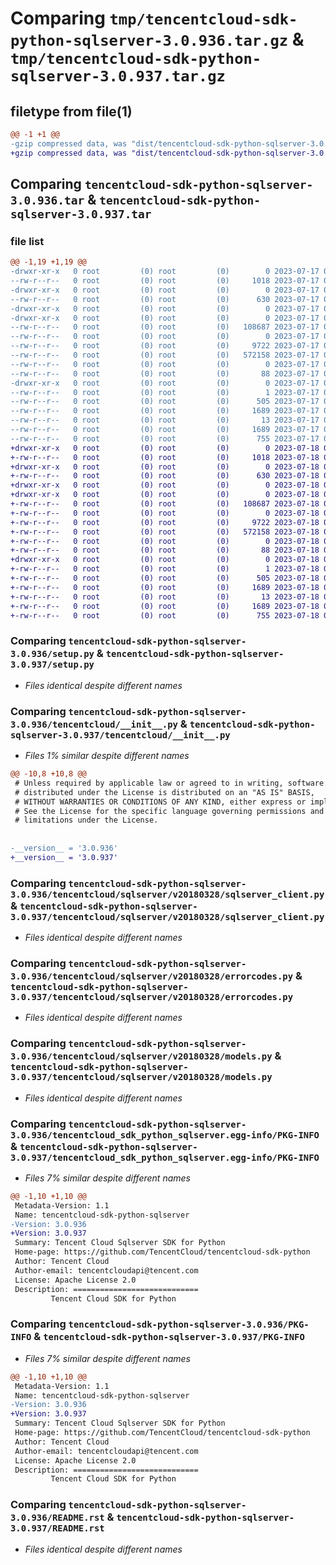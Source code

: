 # Comparing `tmp/tencentcloud-sdk-python-sqlserver-3.0.936.tar.gz` & `tmp/tencentcloud-sdk-python-sqlserver-3.0.937.tar.gz`

## filetype from file(1)

```diff
@@ -1 +1 @@
-gzip compressed data, was "dist/tencentcloud-sdk-python-sqlserver-3.0.936.tar", last modified: Mon Jul 17 00:34:17 2023, max compression
+gzip compressed data, was "dist/tencentcloud-sdk-python-sqlserver-3.0.937.tar", last modified: Tue Jul 18 00:30:10 2023, max compression
```

## Comparing `tencentcloud-sdk-python-sqlserver-3.0.936.tar` & `tencentcloud-sdk-python-sqlserver-3.0.937.tar`

### file list

```diff
@@ -1,19 +1,19 @@
-drwxr-xr-x   0 root         (0) root         (0)        0 2023-07-17 00:34:17.000000 tencentcloud-sdk-python-sqlserver-3.0.936/
--rw-r--r--   0 root         (0) root         (0)     1018 2023-07-17 00:34:17.000000 tencentcloud-sdk-python-sqlserver-3.0.936/setup.py
-drwxr-xr-x   0 root         (0) root         (0)        0 2023-07-17 00:34:17.000000 tencentcloud-sdk-python-sqlserver-3.0.936/tencentcloud/
--rw-r--r--   0 root         (0) root         (0)      630 2023-07-17 00:34:17.000000 tencentcloud-sdk-python-sqlserver-3.0.936/tencentcloud/__init__.py
-drwxr-xr-x   0 root         (0) root         (0)        0 2023-07-17 00:34:17.000000 tencentcloud-sdk-python-sqlserver-3.0.936/tencentcloud/sqlserver/
-drwxr-xr-x   0 root         (0) root         (0)        0 2023-07-17 00:34:17.000000 tencentcloud-sdk-python-sqlserver-3.0.936/tencentcloud/sqlserver/v20180328/
--rw-r--r--   0 root         (0) root         (0)   108687 2023-07-17 00:34:17.000000 tencentcloud-sdk-python-sqlserver-3.0.936/tencentcloud/sqlserver/v20180328/sqlserver_client.py
--rw-r--r--   0 root         (0) root         (0)        0 2023-07-17 00:34:17.000000 tencentcloud-sdk-python-sqlserver-3.0.936/tencentcloud/sqlserver/v20180328/__init__.py
--rw-r--r--   0 root         (0) root         (0)     9722 2023-07-17 00:34:17.000000 tencentcloud-sdk-python-sqlserver-3.0.936/tencentcloud/sqlserver/v20180328/errorcodes.py
--rw-r--r--   0 root         (0) root         (0)   572158 2023-07-17 00:34:17.000000 tencentcloud-sdk-python-sqlserver-3.0.936/tencentcloud/sqlserver/v20180328/models.py
--rw-r--r--   0 root         (0) root         (0)        0 2023-07-17 00:34:17.000000 tencentcloud-sdk-python-sqlserver-3.0.936/tencentcloud/sqlserver/__init__.py
--rw-r--r--   0 root         (0) root         (0)       88 2023-07-17 00:34:17.000000 tencentcloud-sdk-python-sqlserver-3.0.936/setup.cfg
-drwxr-xr-x   0 root         (0) root         (0)        0 2023-07-17 00:34:17.000000 tencentcloud-sdk-python-sqlserver-3.0.936/tencentcloud_sdk_python_sqlserver.egg-info/
--rw-r--r--   0 root         (0) root         (0)        1 2023-07-17 00:34:17.000000 tencentcloud-sdk-python-sqlserver-3.0.936/tencentcloud_sdk_python_sqlserver.egg-info/dependency_links.txt
--rw-r--r--   0 root         (0) root         (0)      505 2023-07-17 00:34:17.000000 tencentcloud-sdk-python-sqlserver-3.0.936/tencentcloud_sdk_python_sqlserver.egg-info/SOURCES.txt
--rw-r--r--   0 root         (0) root         (0)     1689 2023-07-17 00:34:17.000000 tencentcloud-sdk-python-sqlserver-3.0.936/tencentcloud_sdk_python_sqlserver.egg-info/PKG-INFO
--rw-r--r--   0 root         (0) root         (0)       13 2023-07-17 00:34:17.000000 tencentcloud-sdk-python-sqlserver-3.0.936/tencentcloud_sdk_python_sqlserver.egg-info/top_level.txt
--rw-r--r--   0 root         (0) root         (0)     1689 2023-07-17 00:34:17.000000 tencentcloud-sdk-python-sqlserver-3.0.936/PKG-INFO
--rw-r--r--   0 root         (0) root         (0)      755 2023-07-17 00:34:17.000000 tencentcloud-sdk-python-sqlserver-3.0.936/README.rst
+drwxr-xr-x   0 root         (0) root         (0)        0 2023-07-18 00:30:10.000000 tencentcloud-sdk-python-sqlserver-3.0.937/
+-rw-r--r--   0 root         (0) root         (0)     1018 2023-07-18 00:30:10.000000 tencentcloud-sdk-python-sqlserver-3.0.937/setup.py
+drwxr-xr-x   0 root         (0) root         (0)        0 2023-07-18 00:30:10.000000 tencentcloud-sdk-python-sqlserver-3.0.937/tencentcloud/
+-rw-r--r--   0 root         (0) root         (0)      630 2023-07-18 00:30:10.000000 tencentcloud-sdk-python-sqlserver-3.0.937/tencentcloud/__init__.py
+drwxr-xr-x   0 root         (0) root         (0)        0 2023-07-18 00:30:10.000000 tencentcloud-sdk-python-sqlserver-3.0.937/tencentcloud/sqlserver/
+drwxr-xr-x   0 root         (0) root         (0)        0 2023-07-18 00:30:10.000000 tencentcloud-sdk-python-sqlserver-3.0.937/tencentcloud/sqlserver/v20180328/
+-rw-r--r--   0 root         (0) root         (0)   108687 2023-07-18 00:30:10.000000 tencentcloud-sdk-python-sqlserver-3.0.937/tencentcloud/sqlserver/v20180328/sqlserver_client.py
+-rw-r--r--   0 root         (0) root         (0)        0 2023-07-18 00:30:10.000000 tencentcloud-sdk-python-sqlserver-3.0.937/tencentcloud/sqlserver/v20180328/__init__.py
+-rw-r--r--   0 root         (0) root         (0)     9722 2023-07-18 00:30:10.000000 tencentcloud-sdk-python-sqlserver-3.0.937/tencentcloud/sqlserver/v20180328/errorcodes.py
+-rw-r--r--   0 root         (0) root         (0)   572158 2023-07-18 00:30:10.000000 tencentcloud-sdk-python-sqlserver-3.0.937/tencentcloud/sqlserver/v20180328/models.py
+-rw-r--r--   0 root         (0) root         (0)        0 2023-07-18 00:30:10.000000 tencentcloud-sdk-python-sqlserver-3.0.937/tencentcloud/sqlserver/__init__.py
+-rw-r--r--   0 root         (0) root         (0)       88 2023-07-18 00:30:10.000000 tencentcloud-sdk-python-sqlserver-3.0.937/setup.cfg
+drwxr-xr-x   0 root         (0) root         (0)        0 2023-07-18 00:30:10.000000 tencentcloud-sdk-python-sqlserver-3.0.937/tencentcloud_sdk_python_sqlserver.egg-info/
+-rw-r--r--   0 root         (0) root         (0)        1 2023-07-18 00:30:10.000000 tencentcloud-sdk-python-sqlserver-3.0.937/tencentcloud_sdk_python_sqlserver.egg-info/dependency_links.txt
+-rw-r--r--   0 root         (0) root         (0)      505 2023-07-18 00:30:10.000000 tencentcloud-sdk-python-sqlserver-3.0.937/tencentcloud_sdk_python_sqlserver.egg-info/SOURCES.txt
+-rw-r--r--   0 root         (0) root         (0)     1689 2023-07-18 00:30:10.000000 tencentcloud-sdk-python-sqlserver-3.0.937/tencentcloud_sdk_python_sqlserver.egg-info/PKG-INFO
+-rw-r--r--   0 root         (0) root         (0)       13 2023-07-18 00:30:10.000000 tencentcloud-sdk-python-sqlserver-3.0.937/tencentcloud_sdk_python_sqlserver.egg-info/top_level.txt
+-rw-r--r--   0 root         (0) root         (0)     1689 2023-07-18 00:30:10.000000 tencentcloud-sdk-python-sqlserver-3.0.937/PKG-INFO
+-rw-r--r--   0 root         (0) root         (0)      755 2023-07-18 00:30:10.000000 tencentcloud-sdk-python-sqlserver-3.0.937/README.rst
```

### Comparing `tencentcloud-sdk-python-sqlserver-3.0.936/setup.py` & `tencentcloud-sdk-python-sqlserver-3.0.937/setup.py`

 * *Files identical despite different names*

### Comparing `tencentcloud-sdk-python-sqlserver-3.0.936/tencentcloud/__init__.py` & `tencentcloud-sdk-python-sqlserver-3.0.937/tencentcloud/__init__.py`

 * *Files 1% similar despite different names*

```diff
@@ -10,8 +10,8 @@
 # Unless required by applicable law or agreed to in writing, software
 # distributed under the License is distributed on an "AS IS" BASIS,
 # WITHOUT WARRANTIES OR CONDITIONS OF ANY KIND, either express or implied.
 # See the License for the specific language governing permissions and
 # limitations under the License.
 
 
-__version__ = '3.0.936'
+__version__ = '3.0.937'
```

### Comparing `tencentcloud-sdk-python-sqlserver-3.0.936/tencentcloud/sqlserver/v20180328/sqlserver_client.py` & `tencentcloud-sdk-python-sqlserver-3.0.937/tencentcloud/sqlserver/v20180328/sqlserver_client.py`

 * *Files identical despite different names*

### Comparing `tencentcloud-sdk-python-sqlserver-3.0.936/tencentcloud/sqlserver/v20180328/errorcodes.py` & `tencentcloud-sdk-python-sqlserver-3.0.937/tencentcloud/sqlserver/v20180328/errorcodes.py`

 * *Files identical despite different names*

### Comparing `tencentcloud-sdk-python-sqlserver-3.0.936/tencentcloud/sqlserver/v20180328/models.py` & `tencentcloud-sdk-python-sqlserver-3.0.937/tencentcloud/sqlserver/v20180328/models.py`

 * *Files identical despite different names*

### Comparing `tencentcloud-sdk-python-sqlserver-3.0.936/tencentcloud_sdk_python_sqlserver.egg-info/PKG-INFO` & `tencentcloud-sdk-python-sqlserver-3.0.937/tencentcloud_sdk_python_sqlserver.egg-info/PKG-INFO`

 * *Files 7% similar despite different names*

```diff
@@ -1,10 +1,10 @@
 Metadata-Version: 1.1
 Name: tencentcloud-sdk-python-sqlserver
-Version: 3.0.936
+Version: 3.0.937
 Summary: Tencent Cloud Sqlserver SDK for Python
 Home-page: https://github.com/TencentCloud/tencentcloud-sdk-python
 Author: Tencent Cloud
 Author-email: tencentcloudapi@tencent.com
 License: Apache License 2.0
 Description: ============================
         Tencent Cloud SDK for Python
```

### Comparing `tencentcloud-sdk-python-sqlserver-3.0.936/PKG-INFO` & `tencentcloud-sdk-python-sqlserver-3.0.937/PKG-INFO`

 * *Files 7% similar despite different names*

```diff
@@ -1,10 +1,10 @@
 Metadata-Version: 1.1
 Name: tencentcloud-sdk-python-sqlserver
-Version: 3.0.936
+Version: 3.0.937
 Summary: Tencent Cloud Sqlserver SDK for Python
 Home-page: https://github.com/TencentCloud/tencentcloud-sdk-python
 Author: Tencent Cloud
 Author-email: tencentcloudapi@tencent.com
 License: Apache License 2.0
 Description: ============================
         Tencent Cloud SDK for Python
```

### Comparing `tencentcloud-sdk-python-sqlserver-3.0.936/README.rst` & `tencentcloud-sdk-python-sqlserver-3.0.937/README.rst`

 * *Files identical despite different names*

